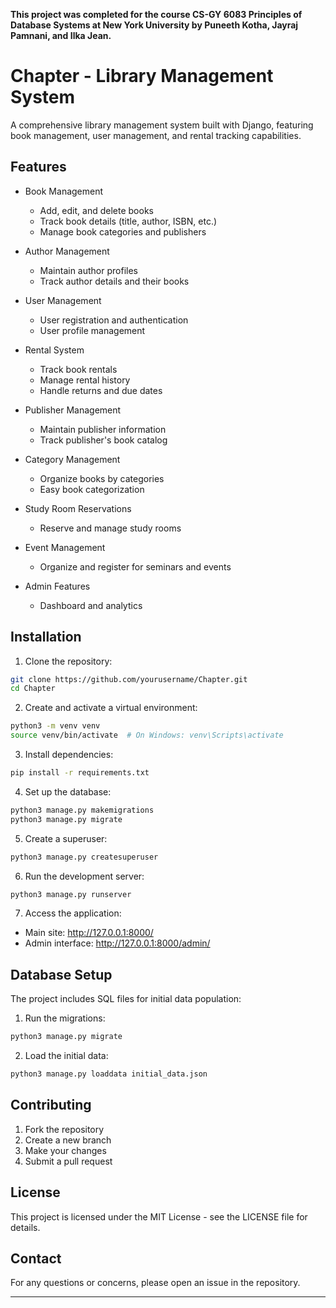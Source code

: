 **This project was completed for the course CS-GY 6083 Principles of Database Systems at New York University by Puneeth Kotha, Jayraj Pamnani, and Ilka Jean.**

# Chapter - Library Management System

A comprehensive library management system built with Django, featuring book management, user management, and rental tracking capabilities.

## Features

- Book Management
  - Add, edit, and delete books
  - Track book details (title, author, ISBN, etc.)
  - Manage book categories and publishers

- Author Management
  - Maintain author profiles
  - Track author details and their books

- User Management
  - User registration and authentication
  - User profile management

- Rental System
  - Track book rentals
  - Manage rental history
  - Handle returns and due dates

- Publisher Management
  - Maintain publisher information
  - Track publisher's book catalog

- Category Management
  - Organize books by categories
  - Easy book categorization

- Study Room Reservations
  - Reserve and manage study rooms

- Event Management
  - Organize and register for seminars and events

- Admin Features
  - Dashboard and analytics

## Installation

1. Clone the repository:
```bash
git clone https://github.com/yourusername/Chapter.git
cd Chapter
```

2. Create and activate a virtual environment:
```bash
python3 -m venv venv
source venv/bin/activate  # On Windows: venv\Scripts\activate
```

3. Install dependencies:
```bash
pip install -r requirements.txt
```

4. Set up the database:
```bash
python3 manage.py makemigrations
python3 manage.py migrate
```

5. Create a superuser:
```bash
python3 manage.py createsuperuser
```

6. Run the development server:
```bash
python3 manage.py runserver
```

7. Access the application:
- Main site: http://127.0.0.1:8000/
- Admin interface: http://127.0.0.1:8000/admin/

## Database Setup

The project includes SQL files for initial data population:

1. Run the migrations:
```bash
python3 manage.py migrate
```

2. Load the initial data:
```bash
python3 manage.py loaddata initial_data.json
```

## Contributing

1. Fork the repository
2. Create a new branch
3. Make your changes
4. Submit a pull request

## License

This project is licensed under the MIT License - see the LICENSE file for details.

## Contact

For any questions or concerns, please open an issue in the repository.

---


